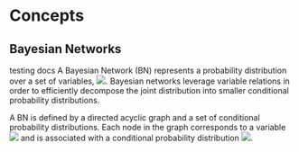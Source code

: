 # Concepts

## Bayesian Networks
testing docs
A Bayesian Network (BN) represents a probability distribution over a set of variables, ![](https://latex.codecogs.com/png.download?P%28x_1%2C%20x_2%2C%20%5Cldots%2C%20x_n%29). Bayesian networks leverage variable relations in order to efficiently decompose the joint distribution into smaller conditional probability distributions.

A BN is defined by a directed acyclic graph and a set of conditional probability distributions. Each node in the graph corresponds to a variable ![](https://latex.codecogs.com/png.download?x_i) and is associated with a conditional probability distribution ![](https://latex.codecogs.com/png.download?P%28x_i%20%5Cmid%20%5Ctext%7Bparents%7D%28x_i%29%29).

